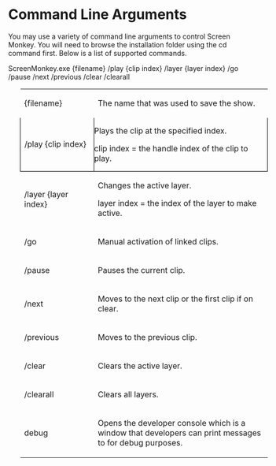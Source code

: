 <div style="width:100%;" id="header" class="hcp1">
	</div>


<h1 class="rvps3">Command Line Arguments</h1>
<p><span class="rvts10">You may use a variety of command line arguments 
 to control Screen Monkey. You will need to browse the installation folder 
 using the cd command first. Below is a list of supported commands.</span></p>
<p>ScreenMonkey.exe {filename} /play {clip index} /layer {layer index} 
 /go /pause /next /previous /clear /clearall</p>
<div>
	<table style="border-width: 0px; margin-left: 24px;" cellspacing="0">
		<col width="163">
		<col width="413">
		<tr class="hcp2">
			<td class="hcp3"><p class="hcp4">{filename}</p></td>
			<td class="hcp5"><p>The name 
			 that was used to save the show.</p></td>
		</tr>
		<tr class="hcp2">
			<td style="border-left: solid 1px #000000; border-right: solid 1px #000000; 
				 border-bottom: solid 1px #000000;"><p class="hcp4">/play 
			 {clip index}</p></td>
			<td style="border-left: solid 1px #000000; border-right: solid 1px #000000; 
				 border-bottom: solid 1px #000000; vertical-align: top; 
				 padding-left: 0px; padding-top: 0px; padding-right: 0px; 
				 padding-bottom: 0px;"><p>Plays the clip at the specified 
			 index.</p>
			<p>clip index = the handle index of the clip to play.</p></td>
		</tr>
		<tr class="hcp2">
			<td class="hcp3"><p class="hcp4">/layer 
			 {layer index}</p></td>
			<td class="hcp5"><p>Changes the 
			 active layer.</p>
			<p>layer index = the index of the layer to make active.</p></td>
		</tr>
		<tr class="hcp2">
			<td class="hcp3"><p class="hcp4">/go</p></td>
			<td class="hcp5"><p>Manual activation 
			 of linked clips.</p></td>
		</tr>
		<tr class="hcp2">
			<td class="hcp3"><p class="hcp4">/pause</p></td>
			<td class="hcp5"><p>Pauses the 
			 current clip.</p></td>
		</tr>
		<tr class="hcp2">
			<td class="hcp3"><p class="hcp4">/next</p></td>
			<td class="hcp5"><p>Moves to 
			 the next clip or the first clip if on clear.</p></td>
		</tr>
		<tr class="hcp2">
			<td class="hcp3"><p class="hcp4">/previous</p></td>
			<td class="hcp5"><p>Moves to 
			 the previous clip.</p></td>
		</tr>
		<tr class="hcp2">
			<td class="hcp3"><p class="hcp4">/clear</p></td>
			<td class="hcp5"><p>Clears the 
			 active layer.</p></td>
		</tr>
		<tr class="hcp2">
			<td class="hcp3"><p class="hcp4">/clearall</p></td>
			<td class="hcp5"><p>Clears all 
			 layers.</p></td>
		</tr>
		<tr class="hcp2">
			<td class="hcp3"><p class="hcp4">debug</p></td>
			<td class="hcp5"><p>Opens the 
			 developer console which is a window that developers can print 
			 messages to for debug purposes.</p></td>
		</tr>
	</table>
</div>
